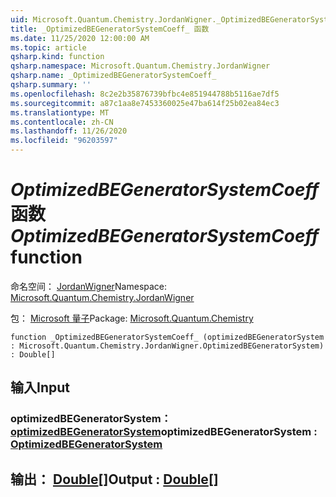 ```yaml
---
uid: Microsoft.Quantum.Chemistry.JordanWigner._OptimizedBEGeneratorSystemCoeff_
title: _OptimizedBEGeneratorSystemCoeff_ 函数
ms.date: 11/25/2020 12:00:00 AM
ms.topic: article
qsharp.kind: function
qsharp.namespace: Microsoft.Quantum.Chemistry.JordanWigner
qsharp.name: _OptimizedBEGeneratorSystemCoeff_
qsharp.summary: ''
ms.openlocfilehash: 8c2e2b35876739bfbc4e851944788b5116ae7df5
ms.sourcegitcommit: a87c1aa8e7453360025e47ba614f25b02ea84ec3
ms.translationtype: MT
ms.contentlocale: zh-CN
ms.lasthandoff: 11/26/2020
ms.locfileid: "96203597"
---
```

# <a name="_optimizedbegeneratorsystemcoeff_-function"></a><span data-ttu-id="6d8e3-102">_OptimizedBEGeneratorSystemCoeff_ 函数</span><span class="sxs-lookup"><span data-stu-id="6d8e3-102">_OptimizedBEGeneratorSystemCoeff_ function</span></span>

<span data-ttu-id="6d8e3-103">命名空间： [JordanWigner](xref:Microsoft.Quantum.Chemistry.JordanWigner)</span><span class="sxs-lookup"><span data-stu-id="6d8e3-103">Namespace: [Microsoft.Quantum.Chemistry.JordanWigner](xref:Microsoft.Quantum.Chemistry.JordanWigner)</span></span>

<span data-ttu-id="6d8e3-104">包： [Microsoft 量子](https://nuget.org/packages/Microsoft.Quantum.Chemistry)</span><span class="sxs-lookup"><span data-stu-id="6d8e3-104">Package: [Microsoft.Quantum.Chemistry](https://nuget.org/packages/Microsoft.Quantum.Chemistry)</span></span>




```qsharp
function _OptimizedBEGeneratorSystemCoeff_ (optimizedBEGeneratorSystem : Microsoft.Quantum.Chemistry.JordanWigner.OptimizedBEGeneratorSystem) : Double[]
```


## <a name="input"></a><span data-ttu-id="6d8e3-105">输入</span><span class="sxs-lookup"><span data-stu-id="6d8e3-105">Input</span></span>

### <a name="optimizedbegeneratorsystem--optimizedbegeneratorsystem"></a><span data-ttu-id="6d8e3-106">optimizedBEGeneratorSystem： [optimizedBEGeneratorSystem](xref:Microsoft.Quantum.Chemistry.JordanWigner.OptimizedBEGeneratorSystem)</span><span class="sxs-lookup"><span data-stu-id="6d8e3-106">optimizedBEGeneratorSystem : [OptimizedBEGeneratorSystem](xref:Microsoft.Quantum.Chemistry.JordanWigner.OptimizedBEGeneratorSystem)</span></span>





## <a name="output--double"></a><span data-ttu-id="6d8e3-107">输出： [Double](xref:microsoft.quantum.lang-ref.double)[]</span><span class="sxs-lookup"><span data-stu-id="6d8e3-107">Output : [Double](xref:microsoft.quantum.lang-ref.double)[]</span></span>

